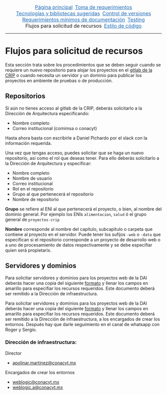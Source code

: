 <div class="topnav">
  <a href="https://conacyt-dai.github.io/protocolo-desarrollo/">Página principal</a>
  <a href="toma_de_requerimientos">Toma de requerimientos</a>
  <a href="tecnologias_y_bibliotecas">Tecnologías y bibliotecas sugeridas</a>
  <a href="control_versiones">Control de versiones</a>
  <a href="documentacion_de_proyectos">Requerimientos mínimos de documentación</a>
  <a href="testing">Testing</a>
  <span>Flujos para solicitud de recursos</span>
  <a href="estilo_de_codigo">Estilo de código</a>
</div>
<hr />


# Flujos para solicitud de recursos

Esta sección trata sobre los procedimientos que se deben seguir cuando se requiere un nuevo repositorio para alojar los proyectos en el [gitlab de la CRIP](scm.crip.conacyt.mx/) o cuando necesita un servidor y un dominio para publicar los proyectos en ambiente de pruebas o de producción.


## Repositorios

Sí aún no tienes acceso al gitlab de la CRIP, deberás solicitarlo a la Dirección de Arquitectura especificando:

* Nombre completo
* Correo institucional (comimsa o conacyt)

Hasta ahora basta con escribirle a Daniel Pichardo por el slack con la información requerida.

Una vez que tengas acceso, puedes solicitar que se haga un nuevo repositorio, así como el rol que deseas tener.  Para ello deberás solicitarlo a la Dirección de Arquitectura y especificar:

* Nombre completo
* Nombre de usuario
* Correo institucional
* Rol en el repositorio
* Grupo al que pertenecerá el repositorio
* Nombre de repositorio


**Grupo** se refiere al ENI al que pertenecerá el proyecto, o bien, al nombre del dominio general. Por ejemplo los ENIs `alimentacion`, `salud` ó el grupo general de `proyectos-crip`

**Nombre** corresponde al nombre del capítulo, subcapítulo o carpeta que contiene al proyecto en el servidor. Puede tener los sufijos `-web` o `-data` que especifican si el repositorio corresponde a un proyecto de desarrollo web o a uno de procesamiento de datos respectivamente y se debe especifiar quien será propietarix.


## Servidores y dominios 

Para solicitar servidores y dominios para los proyectos web de la DAI deberás hacer una copia del siguiente [formato](https://docs.google.com/document/d/1nbM6NEvh7FS8UaEP_ERs7tjnO78etUQpUb--l5p32Ak/edit?skip_itp2_check=true#heading=h.6sfvdepxsqpr) y llenar los campos en amarillo para especifiar los recursos requeridos. Este documento deberá ser remitido a la Dirección de infraestructura.

Para solicitar servidores y dominios para los proyectos web de la DAI deberás hacer una copia del siguiente [formato](https://docs.google.com/document/d/1nbM6NEvh7FS8UaEP_ERs7tjnO78etUQpUb--l5p32Ak/edit?skip_itp2_check=true#heading=h.6sfvdepxsqpr) y llenar los campos en amarillo para especifiar los recursos requeridos. Este documento deberá ser remitido a la Dirección de infraestructura, a los encargados de crear los entornos. Después hay que darle seguimiento en el canal de whatsapp con Roger y Sergio. 

### Dirección de infraestructura:

Director 
* apolinar.martinez@conacyt.mx

Encargados de crear los entornos
* weblogic@conacyt.mx
* weblogic.a@conacyt.mx




<hr style="display:none" />
<style>.topnav{font-size:1rem;display:flex;justify-content:center;flex-wrap:wrap;}.topnav>a,span{margin-inline:4px;}.topnav>a{color:#1e6bb8;}.topnav>a:hover{text-decoration:none;color:#159957;}</style>
